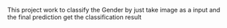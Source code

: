This project work to classify the Gender by just take image as a input and the final prediction get the classification result
